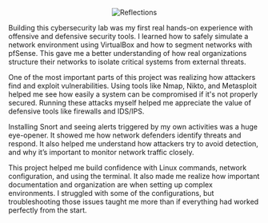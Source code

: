 <p align="center">
  <img src="https://images.cooltext.com/5732534.png" alt="Reflections">
</p>

Building this cybersecurity lab was my first real hands-on experience with offensive and defensive security tools. I learned how to safely simulate a network environment using VirtualBox and how to segment networks with pfSense. This gave me a better understanding of how real organizations structure their networks to isolate critical systems from external threats.

One of the most important parts of this project was realizing how attackers find and exploit vulnerabilities. Using tools like Nmap, Nikto, and Metasploit helped me see how easily a system can be compromised if it's not properly secured. Running these attacks myself helped me appreciate the value of defensive tools like firewalls and IDS/IPS.

Installing Snort and seeing alerts triggered by my own activities was a huge eye-opener. It showed me how network defenders identify threats and respond. It also helped me understand how attackers try to avoid detection, and why it’s important to monitor network traffic closely.

This project helped me build confidence with Linux commands, network configuration, and using the terminal. It also made me realize how important documentation and organization are when setting up complex environments. I struggled with some of the configurations, but troubleshooting those issues taught me more than if everything had worked perfectly from the start.

